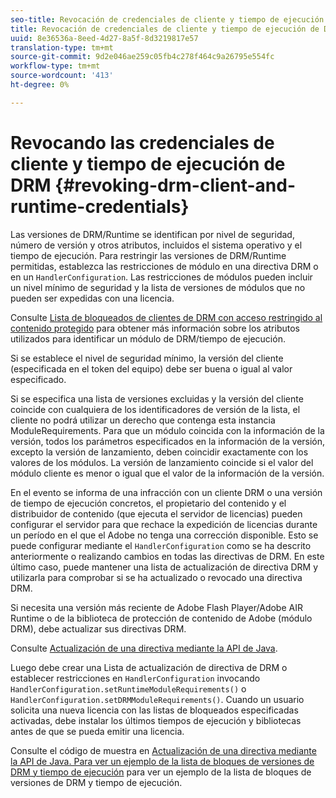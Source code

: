 ```yaml
---
seo-title: Revocación de credenciales de cliente y tiempo de ejecución de DRM
title: Revocación de credenciales de cliente y tiempo de ejecución de DRM
uuid: 8e36536a-8eed-4d27-8a5f-8d3219817e57
translation-type: tm+mt
source-git-commit: 9d2e046ae259c05fb4c278f464c9a26795e554fc
workflow-type: tm+mt
source-wordcount: '413'
ht-degree: 0%

---
```



# Revocando las credenciales de cliente y tiempo de ejecución de DRM {#revoking-drm-client-and-runtime-credentials}

Las versiones de DRM/Runtime se identifican por nivel de seguridad, número de versión y otros atributos, incluidos el sistema operativo y el tiempo de ejecución. Para restringir las versiones de DRM/Runtime permitidas, establezca las restricciones de módulo en una directiva DRM o en un `HandlerConfiguration`. Las restricciones de módulos pueden incluir un nivel mínimo de seguridad y la lista de versiones de módulos que no pueden ser expedidas con una licencia.

Consulte [Lista de bloqueados de clientes de DRM con acceso restringido al contenido protegido](../../protecting-content/introduction/usage-rules/runtime-application-restrictions/blocklist-drm-clients.md) para obtener más información sobre los atributos utilizados para identificar un módulo de DRM/tiempo de ejecución.

Si se establece el nivel de seguridad mínimo, la versión del cliente (especificada en el token del equipo) debe ser buena o igual al valor especificado.

Si se especifica una lista de versiones excluidas y la versión del cliente coincide con cualquiera de los identificadores de versión de la lista, el cliente no podrá utilizar un derecho que contenga esta instancia ModuleRequirements. Para que un módulo coincida con la información de la versión, todos los parámetros especificados en la información de la versión, excepto la versión de lanzamiento, deben coincidir exactamente con los valores de los módulos. La versión de lanzamiento coincide si el valor del módulo cliente es menor o igual que el valor de la información de la versión.

En el evento se informa de una infracción con un cliente DRM o una versión de tiempo de ejecución concretos, el propietario del contenido y el distribuidor de contenido (que ejecuta el servidor de licencias) pueden configurar el servidor para que rechace la expedición de licencias durante un período en el que el Adobe no tenga una corrección disponible. Esto se puede configurar mediante el `HandlerConfiguration` como se ha descrito anteriormente o realizando cambios en todas las directivas de DRM. En este último caso, puede mantener una lista de actualización de directiva DRM y utilizarla para comprobar si se ha actualizado o revocado una directiva DRM.

Si necesita una versión más reciente de Adobe Flash Player/Adobe AIR Runtime o de la biblioteca de protección de contenido de Adobe (módulo DRM), debe actualizar sus directivas DRM.

Consulte [Actualización de una directiva mediante la API de Java](../../protecting-content/working-policies-overview/updating-policy-using-java-api.md).

Luego debe crear una Lista de actualización de directiva de DRM o establecer restricciones en `HandlerConfiguration` invocando `HandlerConfiguration.setRuntimeModuleRequirements()` o `HandlerConfiguration.setDRMModuleRequirements()`. Cuando un usuario solicita una nueva licencia con las listas de bloqueados especificadas activadas, debe instalar los últimos tiempos de ejecución y bibliotecas antes de que se pueda emitir una licencia.

Consulte el código de muestra en [Actualización de una directiva mediante la API de Java. Para ver un ejemplo de la lista de bloques de versiones de DRM y tiempo de ejecución](../../protecting-content/working-policies-overview/updating-policy-using-java-api.md) para ver un ejemplo de la lista de bloques de versiones de DRM y tiempo de ejecución.
